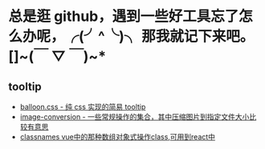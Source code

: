 # 总是逛 github，遇到一些好工具忘了怎么办呢，╭(╯^╰)╮ 那我就记下来吧。[]~(￣ ▽ ￣)~\*

## tooltip

- [balloon.css - 纯 css 实现的简易 tooltip](https://github.com/kazzkiq/balloon.css)
- [image-conversion - 一些常规操作的集合，其中压缩图片到指定文件大小比较有意思](https://github.com/WangYuLue/image-conversion)
- [classnames vue中的那种数组对象式操作class,可用到react中](https://github.com/JedWatson/classnames)
